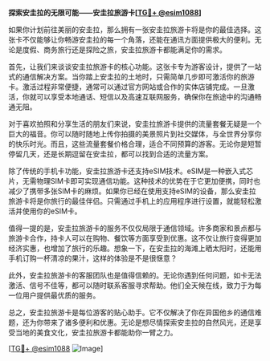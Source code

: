 **探索安圭拉的无限可能——安圭拉旅游卡[[TG💪+ @esim1088](https://t.me/s/esim1088)]**

如果你计划前往美丽的安圭拉，那么拥有一张安圭拉旅游卡将是你的最佳选择。这张卡不仅能够让你畅游安圭拉的每一个角落，还能在通讯方面提供极大的便利。无论是度假、商务旅行还是探险之旅，安圭拉旅游卡都能满足你的需求。

首先，让我们来谈谈安圭拉旅游卡的核心功能。这张卡专为游客设计，提供了一站式的通信解决方案。当你踏上安圭拉的土地时，只需简单几步即可激活你的旅游卡。激活过程非常便捷，通常可以通过官方网站或合作的实体店铺完成。一旦激活，你就可以享受本地通话、短信以及高速互联网服务，确保你在旅途中的沟通畅通无阻。

对于喜欢拍照和分享生活的朋友们来说，安圭拉旅游卡提供的流量套餐无疑是一个巨大的福音。你可以随时随地上传你拍摄的美景照片到社交媒体，与全世界分享你的快乐时光。而且，这些流量套餐价格合理，适合不同预算的游客。无论你是短暂停留几天，还是长期逗留在安圭拉，都可以找到合适的流量方案。

除了传统的手机卡功能，安圭拉旅游卡还支持eSIM技术。eSIM是一种嵌入式芯片，无需物理SIM卡即可实现通信功能。这种技术的优势在于它更加便携，同时也减少了携带多张SIM卡的麻烦。如果你已经在使用支持eSIM的设备，那么安圭拉旅游卡将是你旅行的最佳伴侣。只需通过手机上的应用程序进行设置，就能轻松激活并使用你的eSIM卡。

值得一提的是，安圭拉旅游卡的服务不仅仅局限于通信领域。许多商家和景点都与旅游卡合作，持卡人可以在购物、餐饮等方面享受到优惠。这不仅让旅行变得更加经济实惠，也增加了旅行的乐趣。想象一下，在安圭拉的海滩上晒太阳时，还能用手机订购一杯清凉的果汁，这样的体验是不是很惬意？

此外，安圭拉旅游卡的客服团队也是值得信赖的。无论你遇到任何问题，如卡无法激活、信号不佳等，都可以随时联系客服寻求帮助。他们全天候在线，致力于为每一位用户提供最优质的服务。

总之，安圭拉旅游卡是每位游客的贴心助手。它不仅解决了你在异国他乡的通信难题，还为你带来了诸多便利和优惠。无论是想尽情探索安圭拉的自然风光，还是享受当地的美食文化，安圭拉旅游卡都能助你一臂之力。

[[TG💪+ @esim1088](https://t.me/s/esim1088) ![Image](https://i.postimg.cc/4NQfJmqS/Snipaste-2025-05-13-00-14-12.png)]